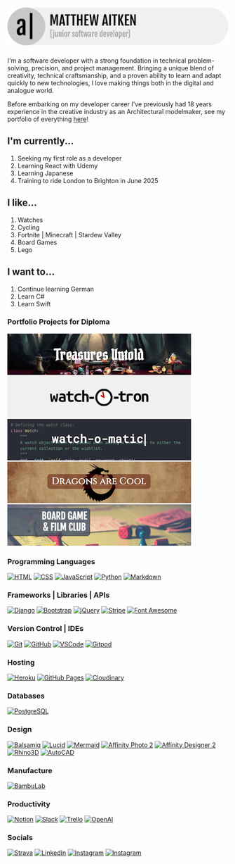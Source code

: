 # [![Matthew Aitken](/assets/apeskinian_banner.png)](https://apeskinian.github.io/)

I'm a software developer with a strong foundation in technical problem-solving, precision, and project management. Bringing a unique blend of creativity, technical craftsmanship, and a proven ability to learn and adapt quickly to new technologies, I love making things both in the digital and analogue world.

Before embarking on my developer career I've previously had 18 years experience in the creative industry as an Architectural modelmaker, see my portfolio of everything [here](https://apeskinian.github.io/)!

## I'm currently...
1. Seeking my first role as a developer
2. Learning React with Udemy
3. Learning Japanese
4. Training to ride London to Brighton in June 2025

## I like...
1. Watches
2. Cycling
4. Fortnite | Minecraft | Stardew Valley
5. Board Games
3. Lego

## I want to...
1. Continue learning German
3. Learn C#
4. Learn Swift

### Portfolio Projects for Diploma
[![TU](assets/treasures_untold.png)](https://apeskinian-treasures-untold-568a3e176ede.herokuapp.com/)
[![WOT](assets/watch_o_tron.png)](https://apeskinian-watch-o-tron-f4512ce56f33.herokuapp.com/)
[![WOM](assets/watch_o_matic.png)](https://apeskinian-watch-o-matic-8cd45839ba26.herokuapp.com/)
[![DAC](assets/dragons_are_cool.png)](https://apeskinian.github.io/p2_dac/)
[![BGFC](assets/bgfc.png)](https://apeskinian.github.io/p1_bgfc/)

### Programming Languages
[![HTML](https://img.shields.io/badge/HTML5-E34F26?logo=html5&logoColor=fff&style=for-the-badge)](https://en.wikipedia.org/wiki/HTML)
[![CSS](https://img.shields.io/badge/CSS-639?logo=css&logoColor=fff&style=for-the-badge)](https://en.wikipedia.org/wiki/CSS)
[![JavaScript](https://img.shields.io/badge/JavaScript-F7DF1E?logo=javascript&logoColor=000&style=for-the-badge)](https://en.wikipedia.org/wiki/JavaScript)
[![Python](https://img.shields.io/badge/Python-3776AB?logo=python&logoColor=fff&style=for-the-badge)](https://www.python.org/)
[![Markdown](https://img.shields.io/badge/Markdown-000?logo=markdown&logoColor=fff&style=for-the-badge)](https://en.wikipedia.org/wiki/Markdown)

### Frameworks | Libraries | APIs
[![Django](https://img.shields.io/badge/Django-092E20?logo=django&logoColor=fff&style=for-the-badge)](https://www.djangoproject.com/)
[![Bootstrap](https://img.shields.io/badge/Bootstrap-7952B3?logo=bootstrap&logoColor=fff&style=for-the-badge)](https://getbootstrap.com/)
[![jQuery](https://img.shields.io/badge/jQuery-0769AD?logo=jquery&logoColor=fff&style=for-the-badge)](https://jquery.com/)
[![Stripe](https://img.shields.io/badge/Stripe-635BFF?logo=stripe&logoColor=fff&style=for-the-badge)](https://stripe.com/gb)
[![Font Awesome](https://img.shields.io/badge/Font%20Awesome-538DD7?logo=fontawesome&logoColor=fff&style=for-the-badge)](https://fontawesome.com/)

### Version Control | IDEs
[![Git](https://img.shields.io/badge/Git-F05032?logo=git&logoColor=fff&style=for-the-badge)](https://git-scm.com/)
[![GitHub](https://img.shields.io/badge/GitHub-181717?logo=github&logoColor=fff&style=for-the-badge)](https://github.com/apeskinian)
[![VSCode](https://img.shields.io/badge/VSCode-0A66C2?&style=for-the-badge)](https://code.visualstudio.com/)
[![Gitpod](https://img.shields.io/badge/Gitpod-FFAE33?logo=gitpod&logoColor=fff&style=for-the-badge)](https://www.gitpod.io/)

### Hosting
[![Heroku](https://img.shields.io/badge/Heroku-430098?logo=heroku&logoColor=fff&style=for-the-badge)](https://www.heroku.com/)
[![GitHub Pages](https://img.shields.io/badge/GitHub%20Pages-222?logo=githubpages&logoColor=fff&style=for-the-badge)](https://pages.github.com/)
[![Cloudinary](https://img.shields.io/badge/Cloudinary-3448C5?logo=cloudinary&logoColor=fff&style=for-the-badge)](https://cloudinary.com/)

### Databases
[![PostgreSQL](https://img.shields.io/badge/PostgreSQL-4169E1?logo=postgresql&logoColor=fff&style=for-the-badge)](https://www.postgresql.org/)

### Design
[![Balsamiq](https://img.shields.io/badge/Balsamiq-a7295a?&style=for-the-badge)](https://balsamiq.com/)
[![Lucid](https://img.shields.io/badge/Lucid-282C33?logo=lucid&logoColor=fff&style=for-the-badge)](https://www.lucidchart.com/pages)
[![Mermaid](https://img.shields.io/badge/Mermaid-FF3670?logo=mermaid&logoColor=fff&style=for-the-badge)](https://www.mermaidchart.com/)
[![Affinity Photo 2](https://img.shields.io/badge/Affinity%20Photo-4E3188?logo=affinityphoto&logoColor=fff&style=for-the-badge)](https://affinity.serif.com/en-gb/photo/)
[![Affinity Designer 2](https://img.shields.io/badge/Affinity%20Designer-134881?logo=affinitydesigner&logoColor=fff&style=for-the-badge)](https://affinity.serif.com/en-gb/designer/)
[![Rhino3D](https://img.shields.io/badge/Rhinoceros-801010?logo=rhinoceros&logoColor=fff&style=for-the-badge)](https://www.rhino3d.com/)
[![AutoCAD](https://img.shields.io/badge/AutoCAD-E51050?logo=autocad&logoColor=fff&style=for-the-badge)](https://www.autodesk.com/uk/products/autocad/)

### Manufacture
[![BambuLab](https://img.shields.io/badge/Bambu%20Lab-00AE42?logo=bambulab&logoColor=fff&style=for-the-badge)](https://bambulab.com/en-us/download/studio)

### Productivity
[![Notion](https://img.shields.io/badge/Notion-000?logo=notion&logoColor=fff&style=for-the-badge)](https://www.notion.com/)
[![Slack](https://img.shields.io/badge/Slack-4A154B?logo=slack&logoColor=fff&style=for-the-badge)](https://slack.com/intl/en-gb/)
[![Trello](https://img.shields.io/badge/Trello-0052CC?logo=trello&logoColor=fff&style=for-the-badge)](https://trello.com/)
[![OpenAI](https://img.shields.io/badge/OpenAI-412991?logo=openai&logoColor=fff&style=for-the-badge)](https://openai.com/)

### Socials
[![Strava](https://img.shields.io/badge/Strava-FC4C02?&style=for-the-badge&logo=strava&logoColor=fff)](https://www.strava.com/athletes/138497633)
[![LinkedIn](https://img.shields.io/badge/LinkedIn-0A66C2?&style=for-the-badge&logo=linkedin&logoColor=fff)](https://www.linkedin.com/in/apeskinian/)
[![Instagram](https://img.shields.io/badge/Instagram-E4405F?&style=for-the-badge&logo=instagram&logoColor=fff)](https://www.instagram.com/apeskinian/)
[![Instagram](https://img.shields.io/badge/Duolingo-58CC02?&style=for-the-badge&logo=duolingo&logoColor=fff)](https://www.duolingo.com/profile/apeskinian)

